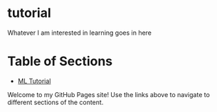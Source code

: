 # tutorial
Whatever I am interested in learning goes in here

# Table of Sections

- [ML Tutorial](ml/index.html)


Welcome to my GitHub Pages site! Use the links above to navigate to different sections of the content.
